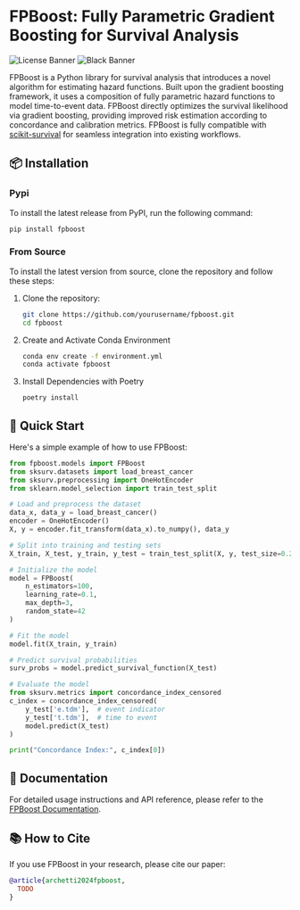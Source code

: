 # FPBoost: Fully Parametric Gradient Boosting for Survival Analysis

![License Banner](https://img.shields.io/badge/License-MIT-purple.svg)
![Black Banner](https://img.shields.io/badge/code%20style-black-000000.svg)

FPBoost is a Python library for survival analysis that introduces a novel algorithm for estimating 
hazard functions. Built upon the gradient boosting framework, it uses a composition of fully 
parametric hazard functions to model time-to-event data. FPBoost directly optimizes the survival 
likelihood via gradient boosting, providing improved risk estimation according to concordance and 
calibration metrics. FPBoost is fully compatible with 
[scikit-survival](https://scikit-survival.readthedocs.io/en/stable/index.html) for seamless 
integration into existing workflows.



## 📦 Installation

### Pypi

To install the latest release from PyPI, run the following command:

```bash
pip install fpboost
```

### From Source

To install the latest version from source, clone the repository and follow these steps:

1. Clone the repository: 
    ```bash
    git clone https://github.com/yourusername/fpboost.git
    cd fpboost
    ```
2. Create and Activate Conda Environment

    ```bash
    conda env create -f environment.yml
    conda activate fpboost
    ```
3. Install Dependencies with Poetry
    ```bash
    poetry install
    ```

## 🚀 Quick Start
Here's a simple example of how to use FPBoost:

```python
from fpboost.models import FPBoost
from sksurv.datasets import load_breast_cancer
from sksurv.preprocessing import OneHotEncoder
from sklearn.model_selection import train_test_split

# Load and preprocess the dataset
data_x, data_y = load_breast_cancer()
encoder = OneHotEncoder()
X, y = encoder.fit_transform(data_x).to_numpy(), data_y

# Split into training and testing sets
X_train, X_test, y_train, y_test = train_test_split(X, y, test_size=0.2)

# Initialize the model
model = FPBoost(
    n_estimators=100,
    learning_rate=0.1,
    max_depth=3,
    random_state=42
)

# Fit the model
model.fit(X_train, y_train)

# Predict survival probabilities
surv_probs = model.predict_survival_function(X_test)

# Evaluate the model
from sksurv.metrics import concordance_index_censored
c_index = concordance_index_censored(
    y_test['e.tdm'],  # event indicator
    y_test['t.tdm'],  # time to event
    model.predict(X_test)
)

print("Concordance Index:", c_index[0])
```

## 📖 Documentation

For detailed usage instructions and API reference, please refer to the [FPBoost Documentation]().

## 📚 How to Cite

If you use FPBoost in your research, please cite our paper:

```bibtex
@article{archetti2024fpboost,
  TODO
}
```
